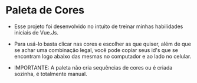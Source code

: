 # Paleta de Cores

- Esse projeto foi desenvolvido no intuito de treinar minhas habilidades iniciais de Vue.Js. 
- Para usá-lo basta clicar nas cores e escolher as que quiser, além de que se achar uma combinação legal, você pode copiar seus id's que se encontram logo abaixo das mesmas no computador e ao lado no celular.


- IMPORTANTE: A paleta não cria sequências de cores ou é criada sozinha, é totalmente manual.
